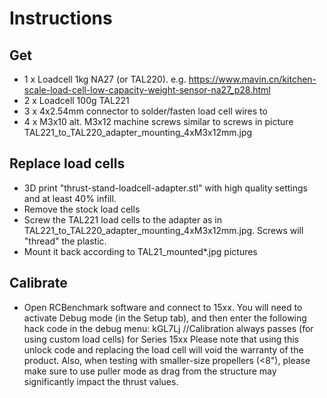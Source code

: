 # Instructions

## Get
 - 1 x Loadcell 1kg NA27 (or TAL220). e.g. https://www.mavin.cn/kitchen-scale-load-cell-low-capacity-weight-sensor-na27_p28.html
 - 2 x Loadcell 100g TAL221
 - 3 x 4x2.54mm connector to solder/fasten load cell wires to
 - 4 x M3x10 alt. M3x12 machine screws similar to screws in picture TAL221_to_TAL220_adapter_mounting_4xM3x12mm.jpg

## Replace load cells
 - 3D print "thrust-stand-loadcell-adapter.stl" with high quality settings and at least 40% infill.
 - Remove the stock load cells
 - Screw the TAL221 load cells to the adapter as in TAL221_to_TAL220_adapter_mounting_4xM3x12mm.jpg. Screws will "thread" the plastic.
 - Mount it back according to TAL21_mounted*.jpg pictures

## Calibrate
 - Open RCBenchmark software and connect to 15xx. You will need to activate Debug mode (in the Setup tab), and then enter the following hack code in the debug menu: 
kGL7Lj  //Calibration always passes (for using custom load cells) for Series 15xx
Please note that using this unlock code and replacing the load cell will void the warranty of the product.
Also, when testing with smaller-size propellers (<8"), please make sure to use puller mode as drag from the structure may significantly impact the thrust values.


